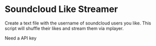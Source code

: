 # Soundcloud Like Streamer

Create a text file with the username of soundcloud users you
like. This script will shuffle their likes and stream them via
mplayer.

Need a API key
